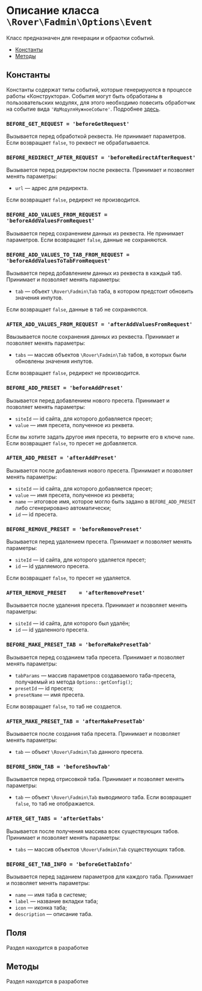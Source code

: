 # Описание класса `\Rover\Fadmin\Options\Event`
Класс предназначен для генерации и обраотки событий.

* [Константы](#Константы)
* [Методы](#Методы)

## Константы
Константы содержат типы событий, которые генерируются в процессе работы «Конструктора». События могут быть обработаны в пользовательских модулях, для этого необходимо повесить обработчик на событие вида `'ИдМодуляНужноеСобыте'`. Подробнее [здесь](../events.md).

### `BEFORE_GET_REQUEST = 'beforeGetRequest'`
Вызывается перед обработкой реквеста. Не принимает параметров. Если возвращает `false`, то реквест не обрабатывается.
### `BEFORE_REDIRECT_AFTER_REQUEST = 'beforeRedirectAfterRequest'`
Вызывается перед редиректом после реквеста. Принимает и позволяет менять параметры:
* `url` — адрес для редиректа. 

Если возвращает `false`, редирект не производится.
### `BEFORE_ADD_VALUES_FROM_REQUEST = 'beforeAddValuesFromRequest'`
Вызывается перед сохранением данных из реквеста. Не принимает параметров. Если возвращает `false`, данные не сохраняются.
### `BEFORE_ADD_VALUES_TO_TAB_FROM_REQUEST = 'beforeAddValuesToTabFromRequest'`
Вызывается перед добавлением данных из реквеста в каждый таб. Принимает и позволяет менять параметры:
* `tab` — объект `\Rover\Fadmin\Tab` таба, в котором предстоит обновить значения инпутов.

Если возвращает `false`, данные в таб не сохраняются.
### `AFTER_ADD_VALUES_FROM_REQUEST = 'afterAddValuesFromRequest'`
Ввызывается после сохранения данных из реквеста. Принимает и позволяет менять параметры:
* `tabs` — массив объектов `\Rover\Fadmin\Tab` табов, в которых были обновлены значения инпутов.

Если возвращает `false`, редирект не производится.
### `BEFORE_ADD_PRESET = 'beforeAddPreset'`
Вызывается перед добавлением нового пресета. Принимает и позволяет менять параметры:
* `siteId` — id сайта, для которого добавляется пресет;
* `value` — имя пресета, полученное из реквета.

Если вы хотите задать другое имя пресета, то верните его в ключе `name`. Если возвращает `false`, то пресет не добавляется.
### `AFTER_ADD_PRESET = 'afterAddPreset'`
Вызывается после добавления нового пресета. Принимает и позволяет менять параметры:
* `siteId` — id сайта, для которого добавляется пресет;
* `value` — имя пресета, полученное из реквета;
* `name`  — итоговое имя, которое могло быть задано в `BEFORE_ADD_PRESET` либо сгенерировано автоматически;   
* `id`    — id пресета.

### `BEFORE_REMOVE_PRESET = 'beforeRemovePreset'`
Вызывается перед удалением пресета. Принимает и позволяет менять параметры:                                	
* `siteId` — id сайта, для которого удаляется пресет;
* `id` — id удаляемого пресета.
    
Если возвращает `false`, то пресет не удаляется. 
### `AFTER_REMOVE_PRESET    = 'afterRemovePreset'`
Вызывается после удаления пресета. Принимает и позволяет менять параметры:                                	
* `siteId` — id сайта, для которого был удалён;
* `id` — id удаленного пресета.
### `BEFORE_MAKE_PRESET_TAB = 'beforeMakePresetTab'`
Вызывается перед созданием таба пресета. Принимает и позволяет менять параметры:
* `tabParams` — массив параметров создаваемого таба-пресета, получаемый из метода `Options::getConfig()`;
* `presetId` — id пресета; 
* `presetName` — имя пресета. 

Если возвращает `false`, то таб не создается.  
### `AFTER_MAKE_PRESET_TAB = 'afterMakePresetTab'`
Вызывается после создания таба пресета. Принимает и позволяет менять параметры:
* `tab` — объект `\Rover\Fadmin\Tab` данного пресета.
### `BEFORE_SHOW_TAB = 'beforeShowTab'`
Вызывается перед отрисовкой таба. Принимает и позволяет менять параметры:
* `tab` — объект `\Rover\Fadmin\Tab` выводимого таба. Если возвращает `false`, то таб не отображается.  
### `AFTER_GET_TABS = 'afterGetTabs'`
Вызывается после получения массива всех существующих табов.  Принимает и позволяет менять параметры:
* `tabs` — массив объектов `\Rover\Fadmin\Tab` существующих табов.  
### `BEFORE_GET_TAB_INFO = 'beforeGetTabInfo'`
Вызывается перед заданием параметров для каждого таба. Принимает и позволяет менять параметры:
* `name` — имя таба в системе;
* `label` — название вкладки таба;
* `icon` — иконка таба;
* `description` — описание таба.

## Поля
Раздел находится в разработке

## Методы
Раздел находится в разработке

